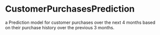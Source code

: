 # CustomerPurchasesPrediction
a Prediction model for customer purchases over the next 4 months based on their purchase history over the previous 3 months.
